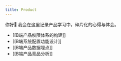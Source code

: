 ```yaml
---
title: Product
---
```

你好👋 我会在这里记录产品学习中，碎片化的心得与体会。

- [[B端产品权限体系的构建]]
- [[B端系统配置功能设计]]
- [[B端产品数据埋点]]
- [[B端产品竞品分析]]
